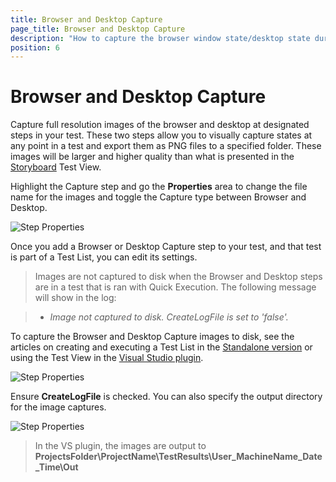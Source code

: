```yaml
---
title: Browser and Desktop Capture
page_title: Browser and Desktop Capture
description: "How to capture the browser window state/desktop state during a web test run with Test Studio. Test Studio captures a screenshot of the desktop during a web test run."
position: 6
---
```

# Browser and Desktop Capture

Capture full resolution images of the browser and desktop at designated steps in your test. These two steps allow you to visually capture states at any point in a test and export them as PNG files to a specified folder. These images will be larger and higher quality than what is presented in the <a href="/features/test-maintenance/storyboard" target="_blank">Storyboard</a> Test View. 

Highlight the Capture step and go the **Properties** area to change the file name for the images and toggle the Capture type between Browser and Desktop.

![Step Properties](/img/features/custom-steps/capture/fig1.png)

Once you add a Browser or Desktop Capture step to your test, and that test is part of a Test List, you can edit its settings.

> Images are not captured to disk when the Browser and Desktop steps are in a test that is ran with Quick Execution. The following message will show in the log:

> * *Image not captured to disk. CreateLogFile is set to 'false'.*

To capture the Browser and Desktop Capture images to disk, see the articles on creating and executing a Test List in the <a href="/getting-started/test-execution/test-lists-standalone" target="_blank">Standalone version</a> or using the Test View in the <a href="/getting-started/test-execution/visual-studio-2012-and-later-test-list" target="_blank">Visual Studio plugin</a>.

![Step Properties](/img/features/custom-steps/capture/fig2.png)

Ensure **CreateLogFile** is checked. You can also specify the output directory for the image captures.

![Step Properties](/img/features/custom-steps/capture/fig3.png)

> In the VS plugin, the images are output to **ProjectsFolder\ProjectName\TestResults\User_MachineName_Date_Time\Out**